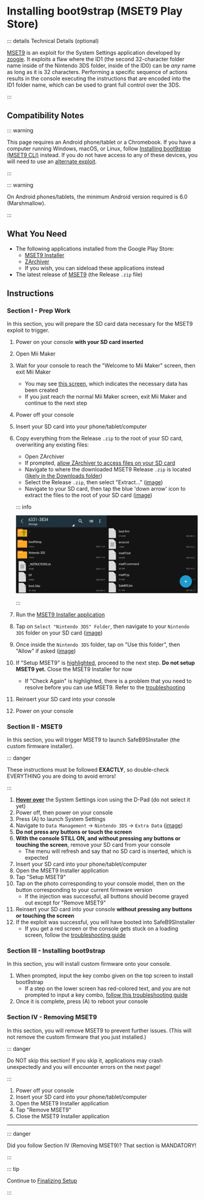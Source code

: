 # Installing boot9strap (MSET9 Play Store)

::: details Technical Details (optional)

[MSET9](https://github.com/zoogie/MSET9) is an exploit for the System Settings application developed by [zoogie](https://github.com/zoogie). It exploits a flaw where the ID1 (the second 32-character folder name inside of the Nintendo 3DS folder, inside of the ID0) can be *any* name as long as it is 32 characters. Performing a specific sequence of actions results in the console executing the instructions that are encoded into the ID1 folder name, which can be used to grant full control over the 3DS.

:::

## Compatibility Notes

::: warning

This page requires an Android phone/tablet or a Chromebook. If you have a computer running Windows, macOS, or Linux, follow [Installing boot9strap (MSET9 CLI)](installing-boot9strap-(mset9-cli)) instead. If you do not have access to any of these devices, you will need to use an [alternate exploit](https://wiki.hacks.guide/wiki/3DS:Alternate_Exploits).

:::

::: warning

On Android phones/tablets, the minimum Android version required is 6.0 (Marshmallow).

:::

## What You Need

* The following applications installed from the Google Play Store:
    * [MSET9 Installer](https://play.google.com/store/apps/details?id=moe.saru.homebrew.console3ds.mset9_installer_android)
    * [ZArchiver](https://play.google.com/store/apps/details?id=ru.zdevs.zarchiver)
    * If you wish, you can sideload these applications instead
* The latest release of [MSET9](https://github.com/zoogie/MSET9/releases/latest) (the Release `.zip` file)

## Instructions

### Section I - Prep Work

In this section, you will prepare the SD card data necessary for the MSET9 exploit to trigger.

1. Power on your console **with your SD card inserted**
1. Open Mii Maker
1. Wait for your console to reach the "Welcome to Mii Maker" screen, then exit Mii Maker
    + You may see [this screen](/images/screenshots/mset9/mii-extdata.png), which indicates the necessary data has been created
    + If you just reach the normal Mii Maker screen, exit Mii Maker and continue to the next step
1. Power off your console
1. Insert your SD card into your phone/tablet/computer
1. Copy everything from the Release `.zip` to the root of your SD card, overwriting any existing files:
    + Open ZArchiver
    + If prompted, [allow ZArchiver to access files on your SD card](/images/screenshots/mset9/zarchiver-allow.png)
    + Navigate to where the downloaded MSET9 Release `.zip` is located ([likely in the Downloads folder](/images/screenshots/mset9/zarchiver-zip-location.png))
    + Select the Release `.zip`, then select "Extract..." ([image](/images/screenshots/mset9/zarchiver-extract-1.png))
    + Navigate to your SD card, then tap the blue 'down arrow' icon to extract the files to the root of your SD card ([image](/images/screenshots/mset9/zarchiver-extract-2.png))

    ::: info

    ![MSET9 root layout](/images/screenshots/mset9/mset9-root-layout-android.png)

    :::

1. Run the [MSET9 Installer application](/images/screenshots/mset9/mset9-setup-android.png)
1. Tap on `Select "Nintendo 3DS" Folder`, then navigate to your `Nintendo 3DS` folder on your SD card ([image](/images/screenshots/mset9/select-mset9-folder-1.png))
1. Once inside the `Nintendo 3DS` folder, tap on "Use this folder", then "Allow" if asked ([image](/images/screenshots/mset9/select-mset9-folder-2.png))
1. If "Setup MSET9" is [highlighted](/images/screenshots/mset9/setup-mset9-highlighted.png), proceed to the next step. **Do not setup MSET9 yet.** Close the MSET9 Installer for now
    + If "Check Again" is highlighted, there is a problem that you need to resolve before you can use MSET9. Refer to the [troubleshooting](troubleshooting#installing-boot9strap-mset9)
1. Reinsert your SD card into your console
1. Power on your console

### Section II - MSET9

In this section, you will trigger MSET9 to launch SafeB9SInstaller (the custom firmware installer).

::: danger

These instructions must be followed **EXACTLY**, so double-check EVERYTHING you are doing to avoid errors!

:::

1. **[Hover over](/images/screenshots/mset9/hover-settings.png)** the System Settings icon using the D-Pad (do not select it yet)
1. Power off, then power on your console
1. Press (A) to launch System Settings
1. Navigate to `Data Management` -> `Nintendo 3DS` -> `Extra Data` ([image](/images/screenshots/mset9/settings-extdata.png))
1. **Do not press any buttons or touch the screen**
1. **With the console STILL ON, and without pressing any buttons or touching the screen**, remove your SD card from your console
    + The menu will refresh and say that no SD card is inserted, which is expected
1. Insert your SD card into your phone/tablet/computer
1. Open the MSET9 Installer application
1. Tap "Setup MSET9"
1. Tap on the photo corresponding to your console model, then on the button corresponding to your current firmware version
    + If the injection was successful, all buttons should become grayed out except for "Remove MSET9"
1. Reinsert your SD card into your console **without pressing any buttons or touching the screen**
1. If the exploit was successful, you will have booted into SafeB9SInstaller 
    + If you get a red screen or the console gets stuck on a loading screen, follow the [troubleshooting guide](troubleshooting#installing-boot9strap-mset9)

### Section III - Installing boot9strap

In this section, you will install custom firmware onto your console.

1. When prompted, input the key combo given on the top screen to install boot9strap
    + If a step on the lower screen has red-colored text, and you are not prompted to input a key combo, [follow this troubleshooting guide](troubleshooting#issues-with-safeb9sinstaller)
1. Once it is complete, press (A) to reboot your console
<!--@include: ./_include/configure-luma3ds.md -->

### Section IV - Removing MSET9

In this section, you will remove MSET9 to prevent further issues. (This will not remove the custom firmware that you just installed.)

::: danger

Do NOT skip this section! If you skip it, applications may crash unexpectedly and you will encounter errors on the next page!

:::

1. Power off your console
1. Insert your SD card into your phone/tablet/computer
1. Open the MSET9 Installer application
1. Tap "Remove MSET9"
1. Close the MSET9 Installer application

<!--@include: ./_include/luma3ds-installed-note.md -->

___

::: danger

Did you follow Section IV (Removing MSET9)? That section is MANDATORY!

:::

::: tip

Continue to [Finalizing Setup](finalizing-setup)

:::
